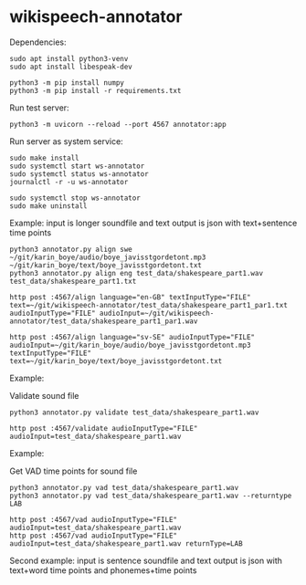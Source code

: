 # wikispeech-annotator

Dependencies:
```
sudo apt install python3-venv
sudo apt install libespeak-dev
```
```
python3 -m pip install numpy
python3 -m pip install -r requirements.txt 
```

Run test server:
```
python3 -m uvicorn --reload --port 4567 annotator:app
```

Run server as system service:
```
sudo make install
sudo systemctl start ws-annotator
sudo systemctl status ws-annotator
journalctl -r -u ws-annotator

sudo systemctl stop ws-annotator
sudo make uninstall
```



Example:
input is longer soundfile and text
output is json with text+sentence time points

```
python3 annotator.py align swe ~/git/karin_boye/audio/boye_javisstgordetont.mp3 ~/git/karin_boye/text/boye_javisstgordetont.txt
python3 annotator.py align eng test_data/shakespeare_part1.wav test_data/shakespeare_part1.txt
```

```
http post :4567/align language="en-GB" textInputType="FILE" text=~/git/wikispeech-annotator/test_data/shakespeare_part1_par1.txt audioInputType="FILE" audioInput=~/git/wikispeech-annotator/test_data/shakespeare_part1_par1.wav

http post :4567/align language="sv-SE" audioInputType="FILE" audioInput=~/git/karin_boye/audio/boye_javisstgordetont.mp3 textInputType="FILE" text=~/git/karin_boye/text/boye_javisstgordetont.txt
```


Example:

Validate sound file

```
python3 annotator.py validate test_data/shakespeare_part1.wav
```
```
http post :4567/validate audioInputType="FILE" audioInput=test_data/shakespeare_part1.wav
```

Example:

Get VAD time points for sound file

```
python3 annotator.py vad test_data/shakespeare_part1.wav
python3 annotator.py vad test_data/shakespeare_part1.wav --returntype LAB
```


```
http post :4567/vad audioInputType="FILE" audioInput=test_data/shakespeare_part1.wav
http post :4567/vad audioInputType="FILE" audioInput=test_data/shakespeare_part1.wav returnType=LAB
```




Second example:
input is sentence soundfile and text
output is json with text+word time points and phonemes+time points
